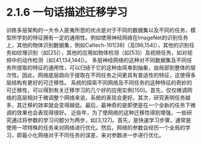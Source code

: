 # 2.1.6 一句话描述迁移学习

训练多层架构的一大令人匪夷所思的优点是对于不同的数据集以及不同的任务，模型所学到的特征拥有一定的通用性。例如使用神经网络在ImageNet的识别任务上，其他的物体识别数据集，例如Caltech-101[38]（及[96,154]），其他的识别任务如纹理识别（如[25]），其他的应用如物体检测（如[53]）及视频任务，如对视频中的动作检测（如[41,134,144]）。 多层神经网络的这种对不同数据集及不同任务所提取的特征的通用性，可以归结于它的这种由简单到抽象，由局部到整体的层次性。因此，网络底层趋向于提取在不同任务之间更具有普适性的特征，这使得多层结构有更好的可迁移性。
系统的探索不同网络及不同任务的这种特征的奇妙的可迁移性，可以得到有关迁移学习的几个好的应用实例[150]。首先，仅仅微调网络的高层相对于微调整个网络来说，系统的表现会更好。其次，研究表明任务越多，其迁移的效率就会变得越低。最后，最神奇的是即使是在一个全新的任务下微调的效果也会表现得很好。
近些年，为了使网络的这种迁移性得到增强，一些研究通过将参数的学习问题分为两步，如[3,127]。首先，是快速学习步骤，通常是使用一项特殊的任务来对网络进行优化。然后，网络的参数会经历一个全局的学习，即最小化网络对于不同任务的误差，来对参数进一步进行优化。

